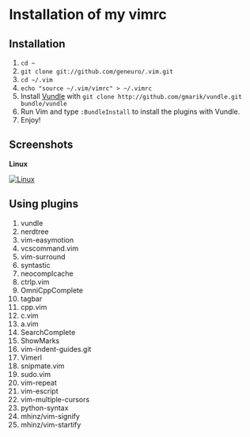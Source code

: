 # Installation of my vimrc

## Installation

1. `cd ~`
2. `git clone git://github.com/geneuro/.vim.git`
3. `cd ~/.vim`
4. `echo "source ~/.vim/vimrc" > ~/.vimrc`
5. Install [Vundle](https://github.com/gmarik/vundle) with `git clone http://github.com/gmarik/vundle.git bundle/vundle`
6. Run Vim and type `:BundleInstall` to install the plugins with Vundle.
7. Enjoy!

## Screenshots

**Linux**

[![Linux](https://github.com/geneuro/.vim/raw/master/screenshots/linux-vim.png)](https://github.com/geneuro/.vim/raw/master/screenshots/linux-vim.png)

## Using plugins

1.  vundle
2.  nerdtree
3.  vim-easymotion
4.  vcscommand.vim
5.  vim-surround
6.  syntastic
7.  neocomplcache
8.  ctrlp.vim
9.  OmniCppComplete
10. tagbar
11. cpp.vim
12. c.vim
13. a.vim
14. SearchComplete
15. ShowMarks
16. vim-indent-guides.git
17. Vimerl
18. snipmate.vim
19. sudo.vim
20. vim-repeat
21. vim-escript
22. vim-multiple-cursors
23. python-syntax
24. mhinz/vim-signify
25. mhinz/vim-startify
